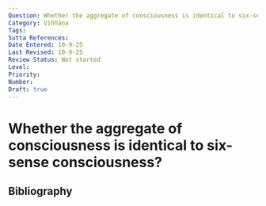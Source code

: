 ```yaml
---
Question: Whether the aggregate of consciousness is identical to six-sense consciousness?
Category: Viññāṇa
Tags: 
Sutta References: 
Date Entered: 10-9-25
Last Revised: 10-9-25
Review Status: Not started
Level: 
Priority: 
Number: 
Draft: true
---
```


# Whether the aggregate of consciousness is identical to six-sense consciousness?

## Bibliography

<!-- 

Notes:



-->